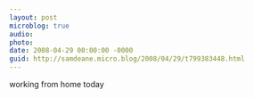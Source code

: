 ```yaml
---
layout: post
microblog: true
audio: 
photo: 
date: 2008-04-29 00:00:00 -0000
guid: http://samdeane.micro.blog/2008/04/29/t799383448.html
---
```

working from home today
